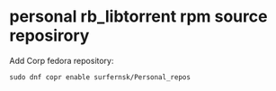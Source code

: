# personal rb_libtorrent rpm source reposirory

Add Corp fedora repository:
```
sudo dnf copr enable surfernsk/Personal_repos
```
